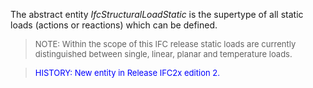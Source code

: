 ﻿The abstract entity _IfcStructuralLoadStatic_ is the supertype of all static loads (actions or reactions) which can be defined.

> <font size="-1">NOTE: Within the scope of this IFC release static
		  loads are currently distinguished between single, linear, planar and
		  temperature loads.</font>
>

> <font color="#0000FF" size="-1"> HISTORY: New entity in Release IFC2x
		  edition 2. </font>
>
